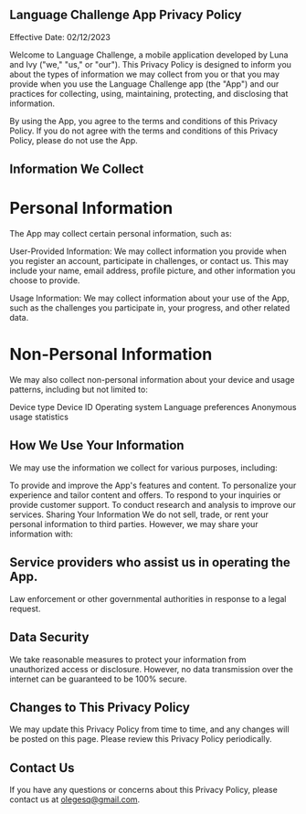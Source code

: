 ## Language Challenge App Privacy Policy
Effective Date: 02/12/2023

Welcome to Language Challenge, a mobile application developed by Luna and Ivy ("we," "us," or "our"). This Privacy Policy is designed to inform you about the types of information we may collect from you or that you may provide when you use the Language Challenge app (the "App") and our practices for collecting, using, maintaining, protecting, and disclosing that information.

By using the App, you agree to the terms and conditions of this Privacy Policy. If you do not agree with the terms and conditions of this Privacy Policy, please do not use the App.

## Information We Collect
# Personal Information
The App may collect certain personal information, such as:

User-Provided Information: We may collect information you provide when you register an account, participate in challenges, or contact us. This may include your name, email address, profile picture, and other information you choose to provide.

Usage Information: We may collect information about your use of the App, such as the challenges you participate in, your progress, and other related data.

# Non-Personal Information
We may also collect non-personal information about your device and usage patterns, including but not limited to:

Device type
Device ID
Operating system
Language preferences
Anonymous usage statistics
## How We Use Your Information
We may use the information we collect for various purposes, including:

To provide and improve the App's features and content.
To personalize your experience and tailor content and offers.
To respond to your inquiries or provide customer support.
To conduct research and analysis to improve our services.
Sharing Your Information
We do not sell, trade, or rent your personal information to third parties. However, we may share your information with:

## Service providers who assist us in operating the App.
Law enforcement or other governmental authorities in response to a legal request.
## Data Security
We take reasonable measures to protect your information from unauthorized access or disclosure. However, no data transmission over the internet can be guaranteed to be 100% secure.

## Changes to This Privacy Policy
We may update this Privacy Policy from time to time, and any changes will be posted on this page. Please review this Privacy Policy periodically.

## Contact Us
If you have any questions or concerns about this Privacy Policy, please contact us at olegesq@gmail.com.
